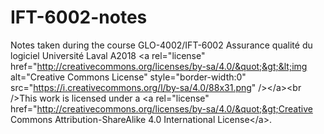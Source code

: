 # IFT-6002-notes
Notes taken during the course GLO-4002/IFT-6002 Assurance qualité du logiciel Université Laval A2018
&lt;a rel=&quot;license&quot; href=&quot;http://creativecommons.org/licenses/by-sa/4.0/&quot;&gt;&lt;img alt=&quot;Creative Commons License&quot; style=&quot;border-width:0&quot; src=&quot;https://i.creativecommons.org/l/by-sa/4.0/88x31.png&quot; /&gt;&lt;/a&gt;&lt;br /&gt;This work is licensed under a &lt;a rel=&quot;license&quot; href=&quot;http://creativecommons.org/licenses/by-sa/4.0/&quot;&gt;Creative Commons Attribution-ShareAlike 4.0 International License&lt;/a&gt;.
